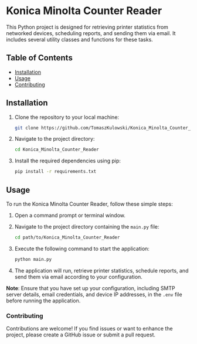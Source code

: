# Konica Minolta Counter Reader

This Python project is designed for retrieving printer statistics from networked devices, scheduling reports, and sending them via email. It includes several utility classes and functions for these tasks.


## Table of Contents

- [Installation](#installation)
- [Usage](#usage)
- [Contributing](#contributing)


## Installation

1. Clone the repository to your local machine:

    ```bash
    git clone https://github.com/TomaszKulowski/Konica_Minolta_Counter_Reader.git
    ```

2. Navigate to the project directory:

    ```bash
    cd Konica_Minolta_Counter_Reader
    ```

3. Install the required dependencies using pip:

    ```bash
    pip install -r requirements.txt
    ```


## Usage

To run the Konica Minolta Counter Reader, follow these simple steps:

1. Open a command prompt or terminal window.

2. Navigate to the project directory containing the `main.py` file:

    ```bash
    cd path/to/Konica_Minolta_Counter_Reader
    ```

3. Execute the following command to start the application:

    ```bash
    python main.py
    ```

4. The application will run, retrieve printer statistics, schedule reports, and send them via email according to your configuration.

**Note**: Ensure that you have set up your configuration, including SMTP server details, email credentials, and device IP addresses, in the `.env` file before running the application.


### Contributing
Contributions are welcome! If you find issues or want to enhance the project, please create a GitHub issue or submit a pull request.